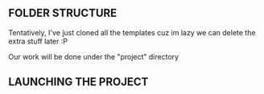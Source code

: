 ## FOLDER STRUCTURE
Tentatively, I've just cloned all the templates cuz im lazy we can delete the extra stuff later :P <br>

Our work will be done under the "project" directory

## LAUNCHING THE PROJECT
